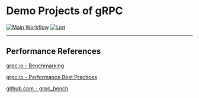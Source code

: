 # Demo Projects of gRPC

[![Main Workflow](https://github.com/struqt/proto-demo/actions/workflows/main.yml/badge.svg)](https://github.com/struqt/proto-demo/actions/workflows/main.yml)
[![Lint](https://github.com/struqt/proto-demo/actions/workflows/lint.yml/badge.svg)](https://github.com/struqt/proto-demo/actions/workflows/lint.yml)

---


## Performance References

[grpc.io - Benchmarking](https://grpc.io/docs/guides/benchmarking/)

[grpc.io - Performance Best Practices](https://grpc.io/docs/guides/performance)

[github.com - grpc_bench](https://github.com/LesnyRumcajs/grpc_bench)

